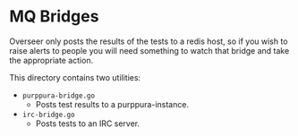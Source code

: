 # MQ Bridges

Overseer only posts the results of the tests to a redis host, so if
you wish to raise alerts to people you will need something to watch
that bridge and take the appropriate action.

This directory contains two utilities:

* `purppura-bridge.go`
   * Posts test results to a purppura-instance.
* `irc-bridge.go`
   * Posts tests to an IRC server.
